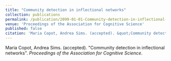 ```yaml
---
title: "Community detection in inflectional networks"
collection: publications
permalink: /publication/2099-01-01-Community-detection-in-inflectional-networks
venue: 'Proceedings of the Association for Cognitive Science'
published: false
citation: 'Maria Copot, Andrea Sims. (accepted). &quot;Community detection in inflectional networks&quot;. <i>Proceedings of the Association for Cognitive Science</i>.'
---
```


Maria Copot, Andrea Sims. (accepted). "Community detection in inflectional networks". <i>Proceedings of the Association for Cognitive Science</i>.


